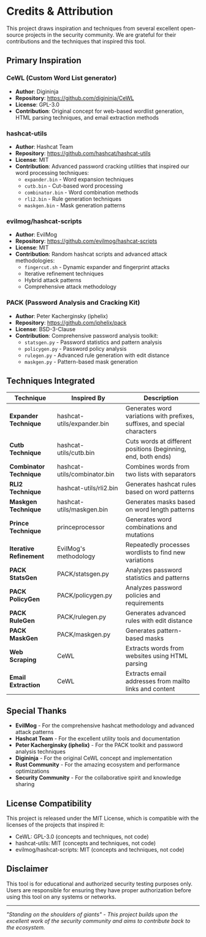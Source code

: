 # Credits & Attribution

This project draws inspiration and techniques from several excellent open-source projects in the security community. We are grateful for their contributions and the techniques that inspired this tool.

## Primary Inspiration

### CeWL (Custom Word List generator)
- **Author**: Digininja
- **Repository**: https://github.com/digininja/CeWL
- **License**: GPL-3.0
- **Contribution**: Original concept for web-based wordlist generation, HTML parsing techniques, and email extraction methods

### hashcat-utils
- **Author**: Hashcat Team
- **Repository**: https://github.com/hashcat/hashcat-utils
- **License**: MIT
- **Contribution**: Advanced password cracking utilities that inspired our word processing techniques:
  - `expander.bin` - Word expansion techniques
  - `cutb.bin` - Cut-based word processing
  - `combinator.bin` - Word combination methods
  - `rli2.bin` - Rule generation techniques
  - `maskgen.bin` - Mask generation patterns

### evilmog/hashcat-scripts
- **Author**: EvilMog
- **Repository**: https://github.com/evilmog/hashcat-scripts
- **License**: MIT
- **Contribution**: Random hashcat scripts and advanced attack methodologies:
  - `fingercut.sh` - Dynamic expander and fingerprint attacks
  - Iterative refinement techniques
  - Hybrid attack patterns
  - Comprehensive attack methodology

### PACK (Password Analysis and Cracking Kit)
- **Author**: Peter Kacherginsky (iphelix)
- **Repository**: https://github.com/iphelix/pack
- **License**: BSD-3-Clause
- **Contribution**: Comprehensive password analysis toolkit:
  - `statsgen.py` - Password statistics and pattern analysis
  - `policygen.py` - Password policy analysis
  - `rulegen.py` - Advanced rule generation with edit distance
  - `maskgen.py` - Pattern-based mask generation

## Techniques Integrated

| Technique | Inspired By | Description |
|-----------|-------------|-------------|
| **Expander Technique** | hashcat-utils/expander.bin | Generates word variations with prefixes, suffixes, and special characters |
| **Cutb Technique** | hashcat-utils/cutb.bin | Cuts words at different positions (beginning, end, both ends) |
| **Combinator Technique** | hashcat-utils/combinator.bin | Combines words from two lists with separators |
| **RLI2 Technique** | hashcat-utils/rli2.bin | Generates hashcat rules based on word patterns |
| **Maskgen Technique** | hashcat-utils/maskgen.bin | Generates masks based on word length patterns |
| **Prince Technique** | princeprocessor | Generates word combinations and mutations |
| **Iterative Refinement** | EvilMog's methodology | Repeatedly processes wordlists to find new variations |
| **PACK StatsGen** | PACK/statsgen.py | Analyzes password statistics and patterns |
| **PACK PolicyGen** | PACK/policygen.py | Analyzes password policies and requirements |
| **PACK RuleGen** | PACK/rulegen.py | Generates advanced rules with edit distance |
| **PACK MaskGen** | PACK/maskgen.py | Generates pattern-based masks |
| **Web Scraping** | CeWL | Extracts words from websites using HTML parsing |
| **Email Extraction** | CeWL | Extracts email addresses from mailto links and content |

## Special Thanks

- **EvilMog** - For the comprehensive hashcat methodology and advanced attack patterns
- **Hashcat Team** - For the excellent utility tools and documentation
- **Peter Kacherginsky (iphelix)** - For the PACK toolkit and password analysis techniques
- **Digininja** - For the original CeWL concept and implementation
- **Rust Community** - For the amazing ecosystem and performance optimizations
- **Security Community** - For the collaborative spirit and knowledge sharing

## License Compatibility

This project is released under the MIT License, which is compatible with the licenses of the projects that inspired it:
- CeWL: GPL-3.0 (concepts and techniques, not code)
- hashcat-utils: MIT (concepts and techniques, not code)
- evilmog/hashcat-scripts: MIT (concepts and techniques, not code)

## Disclaimer

This tool is for educational and authorized security testing purposes only. Users are responsible for ensuring they have proper authorization before using this tool on any systems or networks.

---

*"Standing on the shoulders of giants" - This project builds upon the excellent work of the security community and aims to contribute back to the ecosystem.*
